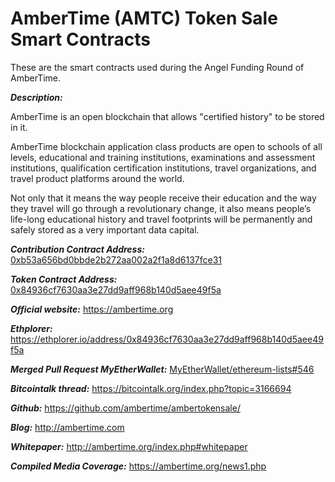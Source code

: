 # AmberTime (AMTC) Token Sale Smart Contracts

These are the smart contracts used during the Angel Funding Round of AmberTime.


***Description:***

AmberTime is an open blockchain that allows "certified history" to be stored in it.

AmberTime blockchain application class products are open to schools of all levels,
educational and training institutions, examinations and assessment institutions,
qualification certification institutions, travel organizations, and travel product
platforms around the world.

Not only that it means the way people receive their education and the way they travel
will go through a revolutionary change, it also means people’s life-long educational
history and travel footprints will be permanently and safely stored as a very important
data capital.

***Contribution Contract Address:*** [0xb53a656bd0bbde2b272aa002a2f1a8d6137fce31](https://etherscan.io/address/0xb53a656bd0bbde2b272aa002a2f1a8d6137fce31)

***Token Contract Address:*** [0x84936cf7630aa3e27dd9aff968b140d5aee49f5a](https://etherscan.io/address/0x84936cf7630aa3e27dd9aff968b140d5aee49f5a)

***Official website:*** https://ambertime.org

***Ethplorer:*** https://ethplorer.io/address/0x84936cf7630aa3e27dd9aff968b140d5aee49f5a

***Merged Pull Request MyEtherWallet:*** [MyEtherWallet/ethereum-lists#546](https://github.com/MyEtherWallet/ethereum-lists/pull/546)

***Bitcointalk thread:*** https://bitcointalk.org/index.php?topic=3166694

***Github:*** https://github.com/ambertime/ambertokensale/

***Blog:*** http://ambertime.com

***Whitepaper:*** http://ambertime.org/index.php#whitepaper

***Compiled Media Coverage:*** https://ambertime.org/news1.php


